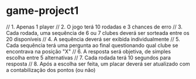 # game-project1
// 1. Apenas 1 player
// 2. O jogo terá 10 rodadas e 3 chances de erro
// 3. Cada rodada, uma sequência de 6 ou 7 clubes deverá ser sorteada entre os 20 disponíveis
// 4. A sequência deverá ser exibida individualmente
// 5. Cada sequência terá uma pergunta ao final questionando qual clube se encontrava na posição "X"
// 6. A resposta será objetiva, de simples escolha entre 5 alternativas
// 7. Cada rodada terá 10 segundos para resposta
// 8. Após a escolha ser feita, um placar deverá ser atualizado com a contabilização dos pontos (ou não)